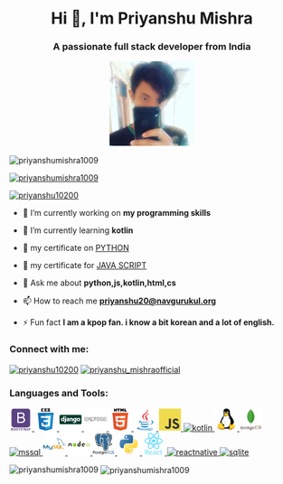 <h1 align="center">Hi 👋, I'm Priyanshu Mishra</h1>
<h3 align="center">A passionate full stack developer from India</h3>
<p align="center"><img ] src='https://raw.githubusercontent.com/priyanshumishra1009/private/main/me.jpg' alt="v" >
</p>
<p align="left"> <img src="https://komarev.com/ghpvc/?username=priyanshumishra1009&label=Profile%20views&color=0e75b6&style=flat" alt="priyanshumishra1009" /> </p>

<p align="left"> <a href="https://github.com/ryo-ma/github-profile-trophy"><img src="https://github-profile-trophy.vercel.app/?username=priyanshumishra1009" alt="priyanshumishra1009" /></a> </p>

<p align="left"> <a href="https://twitter.com/priyanshu10200" target="blank"><img src="https://img.shields.io/twitter/follow/priyanshu10200?logo=twitter&style=for-the-badge" alt="priyanshu10200" /></a> </p>

- 🔭 I’m currently working on **my programming skills**

- 🌱 I’m currently learning **kotlin**

- 👯 my certificate on [PYTHON](https://www.sololearn.com/certificates/course/en/22806216/1157/landscape/png)

- 🤝 my certificate for [JAVA SCRIPT](https://www.sololearn.com/certificates/course/en/22806216/1024/landscape/png)

- 💬 Ask me about **python,js,kotlin,html,cs**

- 📫 How to reach me **priyanshu20@navgurukul.org**

- ⚡ Fun fact **I am a kpop fan. i know a bit korean and a lot of english.**

<h3 align="left">Connect with me:</h3>
<p align="left">
<a href="https://twitter.com/priyanshu10200" target="blank"><img align="center" src="https://raw.githubusercontent.com/rahuldkjain/github-profile-readme-generator/master/src/images/icons/Social/twitter.svg" alt="priyanshu10200" height="30" width="40" /></a>
<a href="https://instagram.com/priyanshu_mishraofficial" target="blank"><img align="center" src="https://raw.githubusercontent.com/rahuldkjain/github-profile-readme-generator/master/src/images/icons/Social/instagram.svg" alt="priyanshu_mishraofficial" height="30" width="40" /></a>
</p>

<h3 align="left">Languages and Tools:</h3>
<p align="left"> <a href="https://getbootstrap.com" target="_blank"> <img src="https://raw.githubusercontent.com/devicons/devicon/master/icons/bootstrap/bootstrap-plain-wordmark.svg" alt="bootstrap" width="40" height="40"/> </a> <a href="https://www.w3schools.com/css/" target="_blank"> <img src="https://raw.githubusercontent.com/devicons/devicon/master/icons/css3/css3-original-wordmark.svg" alt="css3" width="40" height="40"/> </a> <a href="https://www.djangoproject.com/" target="_blank"> <img src="https://raw.githubusercontent.com/devicons/devicon/master/icons/django/django-original.svg" alt="django" width="40" height="40"/> </a> <a href="https://expressjs.com" target="_blank"> <img src="https://raw.githubusercontent.com/devicons/devicon/master/icons/express/express-original-wordmark.svg" alt="express" width="40" height="40"/> </a> <a href="https://www.w3.org/html/" target="_blank"> <img src="https://raw.githubusercontent.com/devicons/devicon/master/icons/html5/html5-original-wordmark.svg" alt="html5" width="40" height="40"/> </a> <a href="https://www.java.com" target="_blank"> <img src="https://raw.githubusercontent.com/devicons/devicon/master/icons/java/java-original.svg" alt="java" width="40" height="40"/> </a> <a href="https://developer.mozilla.org/en-US/docs/Web/JavaScript" target="_blank"> <img src="https://raw.githubusercontent.com/devicons/devicon/master/icons/javascript/javascript-original.svg" alt="javascript" width="40" height="40"/> </a> <a href="https://kotlinlang.org" target="_blank"> <img src="https://www.vectorlogo.zone/logos/kotlinlang/kotlinlang-icon.svg" alt="kotlin" width="40" height="40"/> </a> <a href="https://www.linux.org/" target="_blank"> <img src="https://raw.githubusercontent.com/devicons/devicon/master/icons/linux/linux-original.svg" alt="linux" width="40" height="40"/> </a> <a href="https://www.mongodb.com/" target="_blank"> <img src="https://raw.githubusercontent.com/devicons/devicon/master/icons/mongodb/mongodb-original-wordmark.svg" alt="mongodb" width="40" height="40"/> </a> <a href="https://www.microsoft.com/en-us/sql-server" target="_blank"> <img src="https://www.svgrepo.com/show/303229/microsoft-sql-server-logo.svg" alt="mssql" width="40" height="40"/> </a> <a href="https://www.mysql.com/" target="_blank"> <img src="https://raw.githubusercontent.com/devicons/devicon/master/icons/mysql/mysql-original-wordmark.svg" alt="mysql" width="40" height="40"/> </a> <a href="https://nodejs.org" target="_blank"> <img src="https://raw.githubusercontent.com/devicons/devicon/master/icons/nodejs/nodejs-original-wordmark.svg" alt="nodejs" width="40" height="40"/> </a> <a href="https://www.postgresql.org" target="_blank"> <img src="https://raw.githubusercontent.com/devicons/devicon/master/icons/postgresql/postgresql-original-wordmark.svg" alt="postgresql" width="40" height="40"/> </a> <a href="https://www.python.org" target="_blank"> <img src="https://raw.githubusercontent.com/devicons/devicon/master/icons/python/python-original.svg" alt="python" width="40" height="40"/> </a> <a href="https://reactjs.org/" target="_blank"> <img src="https://raw.githubusercontent.com/devicons/devicon/master/icons/react/react-original-wordmark.svg" alt="react" width="40" height="40"/> </a> <a href="https://reactnative.dev/" target="_blank"> <img src="https://reactnative.dev/img/header_logo.svg" alt="reactnative" width="40" height="40"/> </a> <a href="https://www.sqlite.org/" target="_blank"> <img src="https://www.vectorlogo.zone/logos/sqlite/sqlite-icon.svg" alt="sqlite" width="40" height="40"/> </a> </p>

<p><img align="left" src="https://github-readme-stats.vercel.app/api/top-langs?username=priyanshumishra1009&show_icons=true&locale=en&layout=compact" alt="priyanshumishra1009" />
</p>

<p>&nbsp;<img align="center" src="https://github-readme-stats.vercel.app/api?username=priyanshumishra1009&show_icons=true&locale=en" alt="priyanshumishra1009" /></p>

